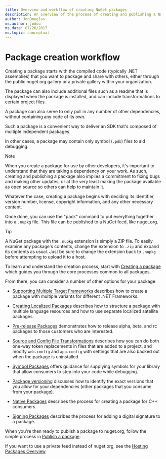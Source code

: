 ```yaml
---
title: Overview and workflow of creating NuGet packages
description: An overview of the process of creating and publishing a NuGet package, with links to other specific parts of the process.
author: JonDouglas
ms.author: jodou
ms.date: 07/26/2017
ms.topic: conceptual
---
```


# Package creation workflow

Creating a package starts with the compiled code (typically .NET assemblies) that you want to package and share with others, either through the public nuget.org gallery or a private gallery within your organization.

The package can also include additional files such as a readme that is displayed when the package is installed, and can include transformations to certain project files.

A package can also serve to only pull in any number of other dependencies, without containing any code of its own.

Such a package is a convenient way to deliver an SDK that's composed of multiple independent packages.

In other cases, a package may contain only symbol (`.pdb`) files to aid debugging.

> [!Note]
> When you create a package for use by other developers, it's important to understand that they are taking a dependency on your work. As such, creating and publishing a package also implies a commitment to fixing bugs and making other updates, or at the very least making the package available as open source so others can help to maintain it.

Whatever the case, creating a package begins with deciding its identifier, version number, license, copyright information, and any other necessary content.

Once done, you can use the "pack" command to put everything together into a `.nupkg` file. This file can be published to a NuGet feed, like nuget.org.

> [!Tip]
> A NuGet package with the `.nupkg` extension is simply a ZIP file. To easily examine any package's contents, change the extension to `.zip` and expand its contents as usual. Just be sure to change the extension back to `.nupkg` before attempting to upload it to a host.

To learn and understand the creation process, start with [Creating a package](../create-packages/creating-a-package.md) which guides you through the core processes common to all packages.

From there, you can consider a number of other options for your package:

- [Supporting Multiple Target Frameworks](../create-packages/supporting-multiple-target-frameworks.md) describes how to create a package with multiple variants for different .NET Frameworks.

- [Creating Localized Packages](../create-packages/creating-localized-packages.md) describes how to structure a package with multiple language resources and how to use separate localized satellite packages.

- [Pre-release Packages](../create-packages/prerelease-packages.md) demonstrates how to release alpha, beta, and rc packages to those customers who are interested.

- [Source and Config File Transformations](../create-packages/source-and-config-file-transformations.md) describes how you can do both one-way token replacements in files that are added to a project, and modify `web.config` and `app.config` with settings that are also backed out when the package is uninstalled.

- [Symbol Packages](../create-packages/symbol-packages-snupkg.md) offers guidance for supplying symbols for your library that allow consumers to step into your code while debugging.

- [Package versioning](../concepts/package-versioning.md) discusses how to identify the exact versions that you allow for your dependencies (other packages that you consume from your package).

- [Native Packages](../guides/native-packages.md) describes the process for creating a package for C++ consumers.

- [Signing Packages](../create-packages/sign-a-package.md) describes the process for adding a digital signature to a package.

When you're then ready to publish a package to nuget.org, follow the simple process in [Publish a package](../nuget-org/publish-a-package.md).

If you want to use a private feed instead of nuget.org, see the [Hosting Packages Overview](../hosting-packages/overview.md)
